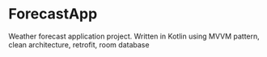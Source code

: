 # ForecastApp
Weather forecast application project. Written in Kotlin using MVVM pattern, clean architecture, retrofit, room database
